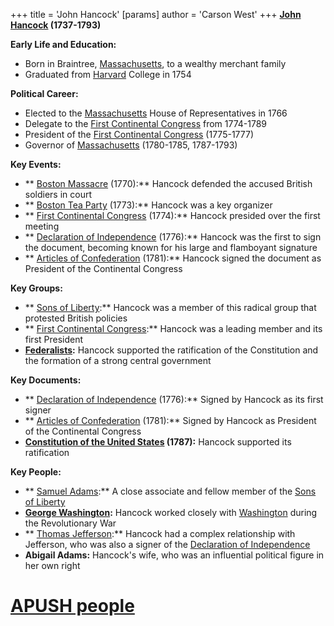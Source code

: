 +++
 title = 'John Hancock'
[params]
	author = 'Carson West'
+++
 **[John Hancock](./../john-hancock/) (1737-1793)**

**Early Life and Education:**
* Born in Braintree, [Massachusetts](./../massachusetts/), to a wealthy merchant family
* Graduated from [Harvard](./../harvard/) College in 1754

**Political Career:**
* Elected to the [Massachusetts](./../massachusetts/) House of Representatives in 1766
* Delegate to the [First Continental Congress](./../first-continental-congress/) from 1774-1789
* President of the [First Continental Congress](./../first-continental-congress/) (1775-1777)
* Governor of [Massachusetts](./../massachusetts/) (1780-1785, 1787-1793)

**Key Events:**
* ** [Boston Massacre](./../boston-massacre/) (1770):** Hancock defended the accused British soldiers in court
* ** [Boston Tea Party](./../boston-tea-party/) (1773):** Hancock was a key organizer
* ** [First Continental Congress](./../first-continental-congress/) (1774):** Hancock presided over the first meeting
* ** [Declaration of Independence](./../declaration-of-independence/) (1776):** Hancock was the first to sign the document, becoming known for his large and flamboyant signature
* ** [Articles of Confederation](./../articles-of-confederation/) (1781):** Hancock signed the document as President of the Continental Congress

**Key Groups:**
* ** [Sons of Liberty](./../sons-of-liberty/):** Hancock was a member of this radical group that protested British policies
* ** [First Continental Congress](./../first-continental-congress/):** Hancock was a leading member and its first President
* **[Federalists](./../federalists/):** Hancock supported the ratification of the Constitution and the formation of a strong central government

**Key Documents:**
* ** [Declaration of Independence](./../declaration-of-independence/) (1776):** Signed by Hancock as its first signer
* ** [Articles of Confederation](./../articles-of-confederation/) (1781):** Signed by Hancock as President of the Continental Congress
* **[Constitution of the United States](./../constitution-of-the-united-states/) (1787):** Hancock supported its ratification

**Key People:**
* ** [Samuel Adams](./../samuel-adams/):** A close associate and fellow member of the [Sons of Liberty](./../sons-of-liberty/)
* **[George Washington](./../george-washington/):** Hancock worked closely with [Washington](./../washington/) during the Revolutionary War
* ** [Thomas Jefferson](./../thomas-jefferson/):** Hancock had a complex relationship with Jefferson, who was also a signer of the [Declaration of Independence](./../declaration-of-independence/)
* **Abigail Adams:** Hancock's wife, who was an influential political figure in her own right
# [APUSH people](./../apush-people/)
